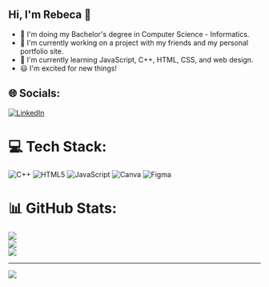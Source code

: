 ## Hi, I'm Rebeca 👋
 
- 🧠 I'm doing my Bachelor's degree in Computer Science - Informatics.<br>
- 🔭 I'm currently working on a project with my friends and my personal portfolio site.<br>
- 🌱 I'm currently learning JavaScript, C++, HTML, CSS, and web design.<br>
- 😃 I'm excited for new things!<br>


## 🌐 Socials:
[![LinkedIn](https://img.shields.io/badge/LinkedIn-%230077B5.svg?logo=linkedin&logoColor=white)](https://linkedin.com/in/www.linkedin.com/in/andronache-rebeca) 

# 💻 Tech Stack:
![C++](https://img.shields.io/badge/c++-%2300599C.svg?style=for-the-badge&logo=c%2B%2B&logoColor=white) ![HTML5](https://img.shields.io/badge/html5-%23E34F26.svg?style=for-the-badge&logo=html5&logoColor=white) ![JavaScript](https://img.shields.io/badge/javascript-%23323330.svg?style=for-the-badge&logo=javascript&logoColor=%23F7DF1E) ![Canva](https://img.shields.io/badge/Canva-%2300C4CC.svg?style=for-the-badge&logo=Canva&logoColor=white) ![Figma](https://img.shields.io/badge/figma-%23F24E1E.svg?style=for-the-badge&logo=figma&logoColor=white)
# 📊 GitHub Stats:
![](https://github-readme-stats.vercel.app/api?username=rebeca123456i&theme=radical&hide_border=false&include_all_commits=false&count_private=false)<br/>
![](https://nirzak-streak-stats.vercel.app/?user=rebeca123456i&theme=radical&hide_border=false)<br/>
![](https://github-readme-stats.vercel.app/api/top-langs/?username=rebeca123456i&theme=radical&hide_border=false&include_all_commits=false&count_private=false&layout=compact)

---
[![](https://visitcount.itsvg.in/api?id=rebeca123456i&icon=0&color=0)](https://visitcount.itsvg.in)

<!-- Proudly created with GPRM ( https://gprm.itsvg.in ) -->

